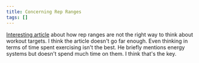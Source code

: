 ```yaml
---
title: Concerning Rep Ranges
tags: []
---
```


[Interesting article](http://articles.elitefts.com/training-articles/throw-out-the-rep-ranges-a-different-perspective-edited/) about how rep ranges are not the right way to think about workout targets. I think the article doesn't go far enough. Even thinking in terms of time spent exercising isn't the best. He briefly mentions energy systems but doesn't spend much time on them. I think that's the key. 
